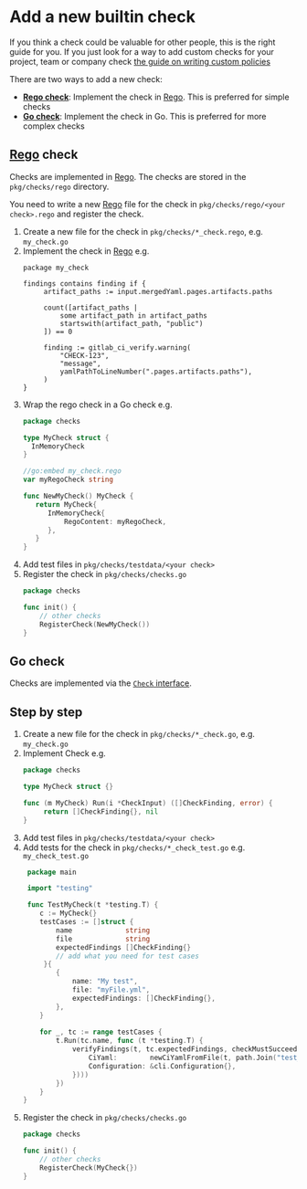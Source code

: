 Add a new builtin check
===

If you think a check could be valuable for other people, this is the right guide for you. If you just look for a way to
add custom checks for your project, team or company
check [the guide on writing custom policies](./extending/writing-custom-policies.md)

There are two ways to add a new check:

- [**Rego check**](#rego-check): Implement the check in [Rego]. This is preferred for simple checks
- [**Go check**](#go-check): Implement the check in Go. This is preferred for more complex checks

## [Rego] check

Checks are implemented in [Rego]. The checks are stored in the `pkg/checks/rego` directory.

You need to write a new [Rego] file for the check in `pkg/checks/rego/<your check>.rego` and register the check.

1. Create a new file for the check in `pkg/checks/*_check.rego`, e.g. `my_check.go`
2. Implement the check in [Rego] e.g.
   ```rego
   package my_check

   findings contains finding if {
        artifact_paths := input.mergedYaml.pages.artifacts.paths

        count([artifact_paths |
            some artifact_path in artifact_paths
            startswith(artifact_path, "public")
        ]) == 0

        finding := gitlab_ci_verify.warning(
            "CHECK-123",
            "message",
            yamlPathToLineNumber(".pages.artifacts.paths"),
        )
   }
   ```
3. Wrap the rego check in a Go check e.g.
   ```go
   package checks
   
   type MyCheck struct {
     InMemoryCheck
   }
   
   //go:embed my_check.rego
   var myRegoCheck string
   
   func NewMyCheck() MyCheck {
      return MyCheck{
         InMemoryCheck{
             RegoContent: myRegoCheck,
         },
      }
   }
   ```
4. Add test files in `pkg/checks/testdata/<your check>`
5. Register the check in `pkg/checks/checks.go`
    ```go
    package checks

    func init() {
        // other checks
        RegisterCheck(NewMyCheck())
    }
    ```

## Go check

Checks are implemented via the [`Check` interface](../pkg/checks/check.go).

## Step by step

1. Create a new file for the check in `pkg/checks/*_check.go`, e.g. `my_check.go`
2. Implement Check e.g.
   ```go
   package checks   

   type MyCheck struct {}
   
   func (m MyCheck) Run(i *CheckInput) ([]CheckFinding, error) {
        return []CheckFinding{}, nil
   }
   ```
3. Add test files in `pkg/checks/testdata/<your check>`
4. Add tests for the check in `pkg/checks/*_check_test.go` e.g. `my_check_test.go`
    ```go
     package main

     import "testing"

     func TestMyCheck(t *testing.T) {
        c := MyCheck{}
        testCases := []struct {
            name             string
            file             string
            expectedFindings []CheckFinding{}
            // add what you need for test cases
         }{
            {
                name: "My test",
                file: "myFile.yml",
                expectedFindings: []CheckFinding{},
            },
        }
            
        for _, tc := range testCases {
            t.Run(tc.name, func (t *testing.T) {
                verifyFindings(t, tc.expectedFindings, checkMustSucceed(c.Run(&CheckInput{
                    CiYaml:        newCiYamlFromFile(t, path.Join("test_data", "my_check", tc.file)),
                    Configuration: &cli.Configuration{},
                })))
            })
        }
    }  
    ```
5. Register the check in `pkg/checks/checks.go`
    ```go
    package checks

    func init() {
        // other checks
        RegisterCheck(MyCheck{})
    }
    ```

[Rego]: https://www.openpolicyagent.org/docs/latest/policy-language/#what-is-rego